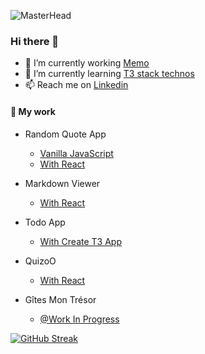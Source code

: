 ![MasterHead](https://images.unsplash.com/photo-1674786272813-dd04d4843752?ixlib=rb-4.0.3&ixid=MnwxMjA3fDB8MHxwaG90by1wYWdlfHx8fGVufDB8fHx8&auto=format&fit=crop&w=1170&q=80)

### Hi there 👋




- 🔭 I’m currently working [Memo](https://github.com/All-Khwarizmi/Memo)
- 🌱 I’m currently learning [T3 stack technos]([https://github.com/All-Khwarizmi/Memo](https://create.t3.gg))
- 📫 Reach me on [Linkedin](https://www.linkedin.com/in/jason-suarez/)

#### 💬 My work

- Random Quote App
    
    - [Vanilla JavaScript](https://all-khwarizmi.github.io/RandomQuote2/)
    - [With React](https://all-khwarizmi.github.io/random-react/)


- Markdown Viewer

    - [With React](https://main--incomparable-froyo-cd9602.netlify.app)

- Todo App

    - [With Create T3 App](https://todo-app-swart-kappa.vercel.app)


- QuizoO

    - [With React](https://dapper-belekoy-aa000e.netlify.app/fiches/)


- Gîtes Mon Trésor

    - [@Work In Progress](https://gite-gamma.vercel.app)



[![GitHub Streak](https://github-readme-streak-stats.herokuapp.com/?user=All-Khwarizmi)](https://git.io/streak-stats)
